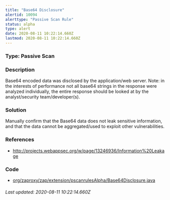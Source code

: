```yaml
---
title: "Base64 Disclosure"
alertid: 10094
alerttype: "Passive Scan Rule"
status: alpha
type: alert
date: 2020-08-11 10:22:14.660Z
lastmod: 2020-08-11 10:22:14.660Z
---
```

### Type: Passive Scan

### Description
Base64 encoded data was disclosed by the application/web server. Note: in the interests of performance not all base64 strings in the response were analyzed individually, the entire response should be looked at by the analyst/security team/developer(s).

### Solution

Manually confirm that the Base64 data does not leak sensitive information, and that the data cannot be aggregated/used to exploit other vulnerabilities.

### References

* http://projects.webappsec.org/w/page/13246936/Information%20Leakage

### Code

 * [org/zaproxy/zap/extension/pscanrulesAlpha/Base64Disclosure.java](https://github.com/zaproxy/zap-extensions/blob/master/addOns/pscanrulesAlpha/src/main/java/org/zaproxy/zap/extension/pscanrulesAlpha/Base64Disclosure.java)

###### Last updated: 2020-08-11 10:22:14.660Z
